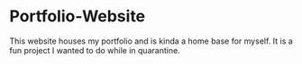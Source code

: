 # Portfolio-Website
This website houses my portfolio and is kinda a home base for myself. It is a fun project I wanted to do while in quarantine.
